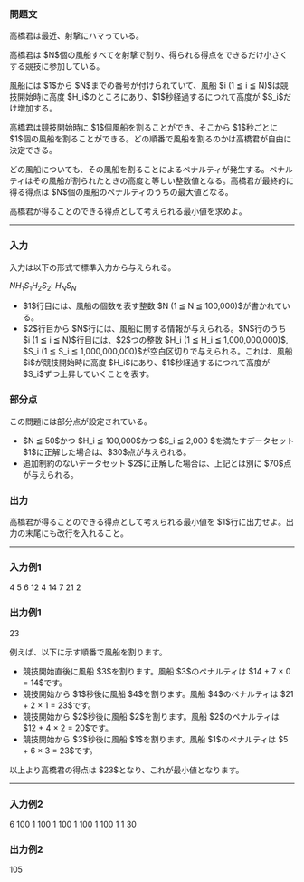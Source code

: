 
<div>

<div>

<div>

<section>

### **問題文**

<p>
高橋君は最近、射撃にハマっている。
</p>

<p>
高橋君は $N$個の風船すべてを射撃で割り、得られる得点をできるだけ小さくする競技に参加している。
</p>

<p>
風船には $1$から $N$までの番号が付けられていて、風船 $i (1 ≦ i ≦ N)$は競技開始時に高度 $H_i$のところにあり、$1$秒経過するにつれて高度が $S_i$だけ増加する。
</p>

<p>
高橋君は競技開始時に $1$個風船を割ることができ、そこから $1$秒ごとに $1$個の風船を割ることができる。どの順番で風船を割るのかは高橋君が自由に決定できる。
</p>

<p>
どの風船についても、その風船を割ることによるペナルティが発生する。ペナルティはその風船が割られたときの高度と等しい整数値となる。高橋君が最終的に得る得点は $N$個の風船のペナルティのうちの最大値となる。
</p>

<p>
高橋君が得ることのできる得点として考えられる最小値を求めよ。
</p>

</section>

</div>

---

<div>

<div>

<section>

### **入力**

<p>
入力は以下の形式で標準入力から与えられる。
</p>

<div>

$N$$H_1$$S_1$$H_2$$S_2$:
$H_N$$S_N$
</div>

<ul>

<li>
$1$行目には、風船の個数を表す整数 $N (1 ≦ N ≦ 100,000)$が書かれている。
</li>

<li>
$2$行目から $N$行には、風船に関する情報が与えられる。$N$行のうち $i (1 ≦ i ≦ N)$行目には、$2$つの整数 $H_i (1 ≦ H_i ≦ 1,000,000,000)$, $S_i (1 ≦ S_i ≦ 1,000,000,000)$が空白区切りで与えられる。これは、風船 $i$が競技開始時に高度 $H_i$にあり、$1$秒経過するにつれて高度が $S_i$ずつ上昇していくことを表す。
</li>

</ul>

</section>

</div>

<div>

<section>

### **部分点**

<p>
この問題には部分点が設定されている。
</p>

<ul>

<li>
$N ≦ 50$かつ $H_i ≦ 100,000$かつ $S_i ≦ 2,000 $を満たすデータセット $1$に正解した場合は、$30$点が与えられる。
</li>

<li>
追加制約のないデータセット $2$に正解した場合は、上記とは別に $70$点が与えられる。
</li>

</ul>

</section>

</div>

<div>

<section>

### **出力**

<p>
高橋君が得ることのできる得点として考えられる最小値を $1$行に出力せよ。出力の末尾にも改行を入れること。
</p>

</section>

</div>

</div>

---

<div>

<section>

### **入力例1**

<div>

4
5 6
12 4
14 7
21 2

</div>

</section>

</div>

<div>

<section>

### **出力例1**

<div>

23

</div>

<p>
例えば、以下に示す順番で風船を割ります。
</p>

<ul>

<li>
競技開始直後に風船 $3$を割ります。風船 $3$のペナルティは $14 + 7 × 0 = 14$です。
</li>

<li>
競技開始から $1$秒後に風船 $4$を割ります。風船 $4$のペナルティは $21 + 2 × 1 = 23$です。
</li>

<li>
競技開始から $2$秒後に風船 $2$を割ります。風船 $2$のペナルティは $12 + 4 × 2 = 20$です。
</li>

<li>
競技開始から $3$秒後に風船 $1$を割ります。風船 $1$のペナルティは $5 + 6 × 3 = 23$です。
</li>

</ul>

<p>
以上より高橋君の得点は $23$となり、これが最小値となります。
</p>

</section>

</div>

---

<div>

<section>

### **入力例2**

<div>

6
100 1
100 1
100 1
100 1
100 1
1 30

</div>

</section>

</div>

<div>

<section>

### **出力例2**

<div>

105

</div>

</section>

</div>

</div>

</div>
